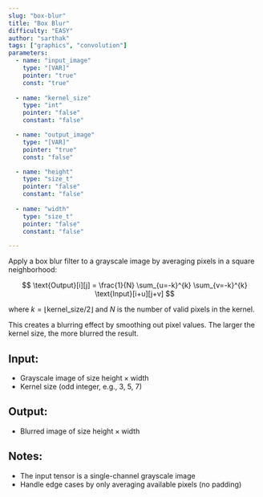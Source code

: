 ```yaml
---
slug: "box-blur"
title: "Box Blur"
difficulty: "EASY"
author: "sarthak"
tags: ["graphics", "convolution"]
parameters:
  - name: "input_image"
    type: "[VAR]"
    pointer: "true"
    const: "true"
  
  - name: "kernel_size" 
    type: "int"
    pointer: "false"
    constant: "false"

  - name: "output_image" 
    type: "[VAR]"
    pointer: "true"
    const: "false"

  - name: "height"
    type: "size_t"
    pointer: "false"
    constant: "false"
    
  - name: "width" 
    type: "size_t"
    pointer: "false"
    constant: "false"

---
```


Apply a box blur filter to a grayscale image by averaging pixels in a square neighborhood:

$$
\text{Output}[i][j] = \frac{1}{N} \sum_{u=-k}^{k} \sum_{v=-k}^{k} \text{Input}[i+u][j+v]
$$

where $k = \lfloor \text{kernel\_size}/2 \rfloor$ and $N$ is the number of valid pixels in the kernel.

This creates a blurring effect by smoothing out pixel values. The larger the kernel size, the more blurred the result.

## Input:
- Grayscale image of size $\text{height} \times \text{width}$
- Kernel size (odd integer, e.g., 3, 5, 7)

## Output:
- Blurred image of size $\text{height} \times \text{width}$

## Notes:
- The input tensor is a single-channel grayscale image
- Handle edge cases by only averaging available pixels (no padding)
